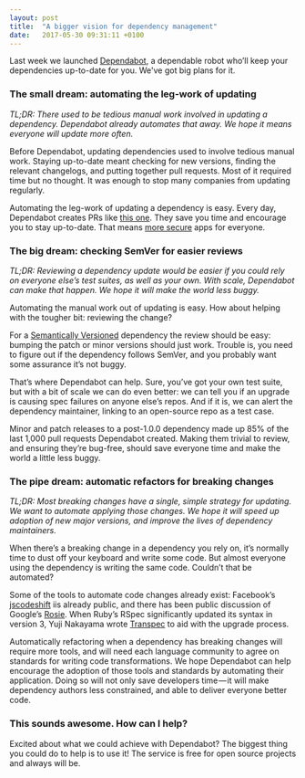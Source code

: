 ```yaml
---
layout: post
title:  "A bigger vision for dependency management"
date:   2017-05-30 09:31:11 +0100
---
```


Last week we launched [Dependabot][dependabot-homepage], a dependable robot
who’ll keep your dependencies up-to-date for you. We've got big plans for it.

### The small dream: automating the leg-work of updating
_TL;DR: There used to be tedious manual work involved in updating a dependency.
Dependabot already automates that away. We hope it means everyone will update
more often._

Before Dependabot, updating dependencies used to involve tedious manual work.
Staying up-to-date meant checking for new versions, finding the relevant
changelogs, and putting together pull requests. Most of it required time but no
thought. It was enough to stop many companies from updating regularly.

Automating the leg-work of updating a dependency is easy. Every day, Dependabot
creates PRs like [this one][moj-pr]. They save you time and encourage you to
stay up-to-date. That means [more secure][security-post] apps for everyone.

### The big dream: checking SemVer for easier reviews
_TL;DR: Reviewing a dependency update would be easier if you could rely on
everyone else’s test suites, as well as your own. With scale, Dependabot can
make that happen. We hope it will make the world less buggy._

Automating the manual work out of updating is easy. How about helping with the
tougher bit: reviewing the change?

For a [Semantically Versioned][semver] dependency the review should be easy:
bumping the patch or minor versions should just work. Trouble is, you need to
figure out if the dependency follows SemVer, and you probably want some
assurance it’s not buggy.

That’s where Dependabot can help. Sure, you’ve got your own test suite, but with
a bit of scale we can do even better: we can tell you if an upgrade is causing
spec failures on anyone else’s repos. And if it is, we can alert the dependency
maintainer, linking to an open-source repo as a test case.

Minor and patch releases to a post-1.0.0 dependency made up 85% of the last
1,000 pull requests Dependabot created. Making them trivial to review, and
ensuring they’re bug-free, should save everyone time and make the world a little
less buggy.

### The pipe dream: automatic refactors for breaking changes
_TL;DR: Most breaking changes have a single, simple strategy for updating. We
want to automate applying those changes. We hope it will speed up adoption of
new major versions, and improve the lives of dependency maintainers._

When there’s a breaking change in a dependency you rely on, it’s normally time
to dust off your keyboard and write some code. But almost everyone using the
dependency is writing the same code. Couldn’t that be automated?

Some of the tools to automate code changes already exist: Facebook’s
[jscodeshift][facebook-codeshift] iis already public, and there has been public
discussion of Google’s [Rosie][google-rosie]. When Ruby’s RSpec significantly
updated its syntax in version 3, Yuji Nakayama wrote [Transpec][transpec] to aid
with the upgrade process.

Automatically refactoring  when a dependency has breaking changes will require
more tools, and will need each language community to agree on standards for
writing code transformations. We hope Dependabot can help encourage the adoption
of those tools and standards by automating their application. Doing so will not
only save developers time — it will make dependency authors less constrained,
and able to deliver everyone better code.

### This sounds awesome. How can I help?
Excited about what we could achieve with Dependabot? The biggest thing you could
do to help is to use it! The service is free for open source projects and always
will be.

[dependabot-homepage]: https://dependabot.com
[moj-pr]: https://github.com/ministryofjustice/prison-visits-2/pull/871
[security-post]: https://dependabot.com/blog/the-latest-dependency-version-is-probably-the-most-secure
[semver]: http://semver.org/
[google-rosie]: https://cacm.acm.org/magazines/2016/7/204032-why-google-stores-billions-of-lines-of-code-in-a-single-repository/pdf
[facebook-codeshift]: https://github.com/facebook/jscodeshift
[transpec]: http://yujinakayama.me/transpec/
